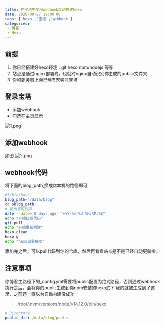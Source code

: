 ```yaml
---
title: 在宝塔中使用webhook自动构建hexo
date: 2020-09-27 19:00:00
tags: ['hexo','宝塔','webhook']
categories: 
 - 博客
 - Hexo
---
```


## 前提

1. 你已经搭建好hexo环境：git hexo npm/nodejs 等等
2. 站点是通过nginx部署的，也就时nginx自动识别你生成的public文件夹
3. 你的服务器上面已经有安装过宝塔

## 登录宝塔

- 添加webhook
- 勾选在主页显示

![1.png](https://i.loli.net/2020/09/27/B9nxthzvK8d3rWw.png)

## 添加webhook

如图
![2.png](https://i.loli.net/2020/09/27/8QYwx3nCobUT7zA.png)

## webhook代码

将下面的blog_path,换成你本机的路径即可
```bash
#!/bin/bash
blog_path="/data/blog"
cd $blog_path
# 输出当前时间
date --date='0 days ago' "+%Y-%m-%d %H:%M:%S"
echo "开始拉取代码"
git pull
echo "开始重新构建"
hexo clean
hexo g
echo "hexo部署成功"
```
添加完之后，可以pull代码到你的仓库，然后再看看站点是不是已经自动更新啦。

## 注意事项

你博客主路径下的_config.yml需要将public配置为绝对路径，否则通过webhook执行之后，会将你的public生成到你npm安装的hexo底下
我的就被生成到了这里，之前还一直以为自动构建没成功
>/root/.nvm/versions/node/v14.12.0/bin/hexo

```yml
# Directory
public_dir: /data/blog/public
```